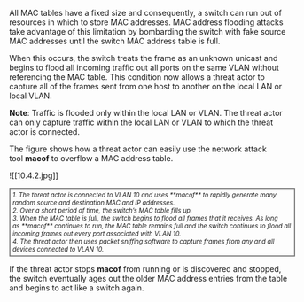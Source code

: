 All MAC tables have a fixed size and consequently, a switch can run out of resources in which to store MAC addresses. MAC address flooding attacks take advantage of this limitation by bombarding the switch with fake source MAC addresses until the switch MAC address table is full.

When this occurs, the switch treats the frame as an unknown unicast and begins to flood all incoming traffic out all ports on the same VLAN without referencing the MAC table. This condition now allows a threat actor to capture all of the frames sent from one host to another on the local LAN or local VLAN.

**Note**: Traffic is flooded only within the local LAN or VLAN. The threat actor can only capture traffic within the local LAN or VLAN to which the threat actor is connected.

The figure shows how a threat actor can easily use the network attack tool **macof** to overflow a MAC address table.

![[10.4.2.jpg]]

<div style="width: 100%; font-style: italic; font-size: .8em; border: solid grey 2px; padding: 4px;">
1. The threat actor is connected to VLAN 10 and uses **macof** to rapidly generate many random source and destination MAC and IP addresses. <br/>
2. Over a short period of time, the switch’s MAC table fills up. <br/>
3. When the MAC table is full, the switch begins to flood all frames that it receives. As long as **macof** continues to run, the MAC table remains full and the switch continues to flood all incoming frames out every port associated with VLAN 10.<br/>
4. The threat actor then uses packet sniffing software to capture frames from any and all devices connected to VLAN 10.
</div>

If the threat actor stops **macof** from running or is discovered and stopped, the switch eventually ages out the older MAC address entries from the table and begins to act like a switch again.